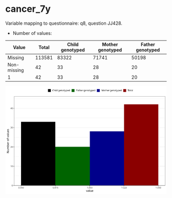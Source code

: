 # cancer_7y
Variable mapping to questionnaire: q8, question JJ428.
- Number of values:

| Value | Total | Child genotyped | Mother genotyped | Father genotyped |
| ----- | ----- | --------------- | ---------------- | ---------------- |
| Missing | 113581 | 83322 | 71741 | 50198 |
| Non-missing | 42 | 33 | 28 | 20 |
| 1 | 42 | 33 | 28 | 20 |



![](cancer_7y_n.png)



